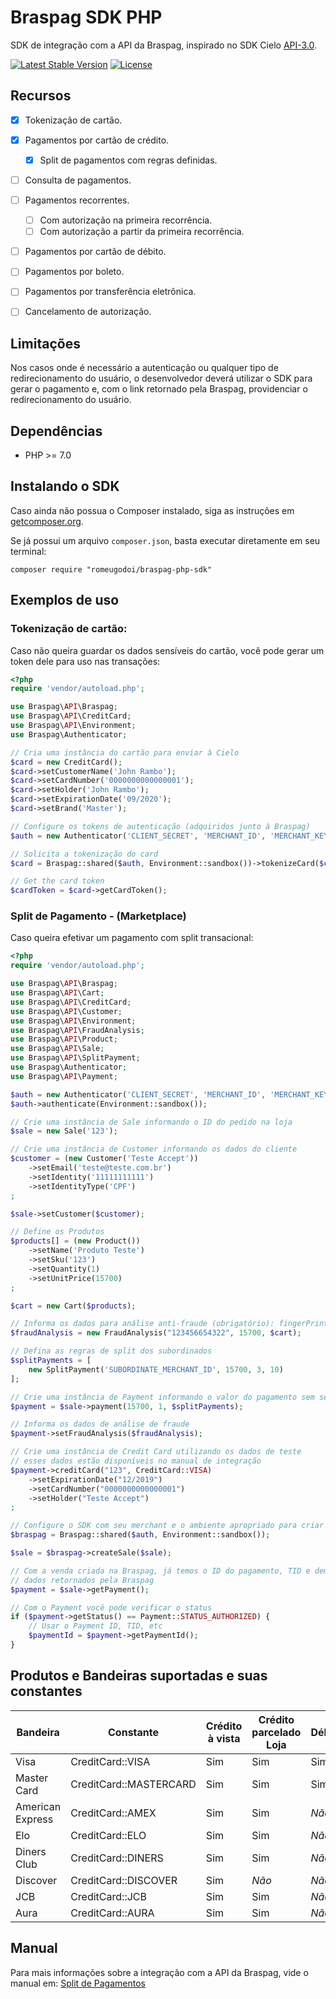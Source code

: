 # Braspag SDK PHP

SDK de integração com a API da Braspag, inspirado no SDK Cielo [API-3.0](https://github.com/DeveloperCielo/API-3.0-PHP).

[![Latest Stable Version](https://poser.pugx.org/romeugodoi/braspag-php-sdk/v/stable)](https://packagist.org/packages/romeugodoi/braspag-php-sdk)
[![License](https://poser.pugx.org/romeugodoi/braspag-php-sdk/license)](https://packagist.org/packages/romeugodoi/braspag-php-sdk)

## Recursos

* [x] Tokenização de cartão.
* [X] Pagamentos por cartão de crédito.
    * [X] Split de pagamentos com regras definidas.
* [ ] Consulta de pagamentos.
* [ ] Pagamentos recorrentes.
    * [ ] Com autorização na primeira recorrência.
    * [ ] Com autorização a partir da primeira recorrência.
* [ ] Pagamentos por cartão de débito.
* [ ] Pagamentos por boleto.
* [ ] Pagamentos por transferência eletrônica.
* [ ] Cancelamento de autorização.


## Limitações

Nos casos onde é necessário a autenticação ou qualquer tipo de redirecionamento do usuário, 
o desenvolvedor deverá utilizar o SDK para gerar o pagamento e, com o link retornado pela Braspag, 
providenciar o redirecionamento do usuário.

## Dependências

* PHP >= 7.0

## Instalando o SDK
Caso ainda não possua o Composer instalado, siga as instruções em [getcomposer.org](https://getcomposer.org).

Se já possui um arquivo `composer.json`, basta executar diretamente em seu terminal:

```
composer require "romeugodoi/braspag-php-sdk"
```

## Exemplos de uso

### Tokenização de cartão:
Caso não queira guardar os dados sensíveis do cartão, você pode gerar um token dele para uso nas transações:

```php
<?php
require 'vendor/autoload.php';

use Braspag\API\Braspag;
use Braspag\API\CreditCard;
use Braspag\API\Environment;
use Braspag\Authenticator;

// Cria uma instância do cartão para enviar à Cielo
$card = new CreditCard();
$card->setCustomerName('John Rambo');
$card->setCardNumber('0000000000000001');
$card->setHolder('John Rambo');
$card->setExpirationDate('09/2020');
$card->setBrand('Master');

// Configure os tokens de autenticação (adquiridos junto à Braspag)
$auth = new Authenticator('CLIENT_SECRET', 'MERCHANT_ID', 'MERCHANT_KEY');

// Solicita a tokenização do card
$card = Braspag::shared($auth, Environment::sandbox())->tokenizeCard($card);

// Get the card token
$cardToken = $card->getCardToken();
```

### Split de Pagamento - (Marketplace)
Caso queira efetivar um pagamento com split transacional:

```php
<?php
require 'vendor/autoload.php';

use Braspag\API\Braspag;
use Braspag\API\Cart;
use Braspag\API\CreditCard;
use Braspag\API\Customer;
use Braspag\API\Environment;
use Braspag\API\FraudAnalysis;
use Braspag\API\Product;
use Braspag\API\Sale;
use Braspag\API\SplitPayment;
use Braspag\Authenticator;
use Braspag\API\Payment;

$auth = new Authenticator('CLIENT_SECRET', 'MERCHANT_ID', 'MERCHANT_KEY');
$auth->authenticate(Environment::sandbox());

// Crie uma instância de Sale informando o ID do pedido na loja
$sale = new Sale('123');

// Crie uma instância de Customer informando os dados do cliente
$customer = (new Customer('Teste Accept'))
    ->setEmail('teste@teste.com.br')
    ->setIdentity('11111111111')
    ->setIdentityType('CPF')
;

$sale->setCustomer($customer);

// Define os Produtos
$products[] = (new Product())
    ->setName('Produto Teste')
    ->setSku('123')
    ->setQuantity(1)
    ->setUnitPrice(15700)
;

$cart = new Cart($products);

// Informa os dados para análise anti-fraude (obrigatório): fingerPrintId, valor e Cart
$fraudAnalysis = new FraudAnalysis("123456654322", 15700, $cart);

// Defina as regras de split dos subordinados
$splitPayments = [
    new SplitPayment('SUBORDINATE_MERCHANT_ID', 15700, 3, 10)
];

// Crie uma instância de Payment informando o valor do pagamento sem separador de decimais
$payment = $sale->payment(15700, 1, $splitPayments);

// Informa os dados de análise de fraude
$payment->setFraudAnalysis($fraudAnalysis);

// Crie uma instância de Credit Card utilizando os dados de teste
// esses dados estão disponíveis no manual de integração
$payment->creditCard("123", CreditCard::VISA)
    ->setExpirationDate("12/2019")
    ->setCardNumber("0000000000000001")
    ->setHolder("Teste Accept")
;

// Configure o SDK com seu merchant e o ambiente apropriado para criar a venda
$braspag = Braspag::shared($auth, Environment::sandbox());

$sale = $braspag->createSale($sale);

// Com a venda criada na Braspag, já temos o ID do pagamento, TID e demais
// dados retornados pela Braspag
$payment = $sale->getPayment();

// Com o Payment você pode verificar o status 
if ($payment->getStatus() == Payment::STATUS_AUTHORIZED) {
    // Usar o Payment ID, TID, etc
    $paymentId = $payment->getPaymentId();
}

```


## Produtos e Bandeiras suportadas e suas constantes

| Bandeira         | Constante              | Crédito à vista | Crédito parcelado Loja | Débito | Voucher |
|------------------|------------------------|-----------------|------------------------|--------|---------|
| Visa             | CreditCard::VISA       | Sim             | Sim                    | Sim    | *Não*   |
| Master Card      | CreditCard::MASTERCARD | Sim             | Sim                    | Sim    | *Não*   |
| American Express | CreditCard::AMEX       | Sim             | Sim                    | *Não*  | *Não*   |
| Elo              | CreditCard::ELO        | Sim             | Sim                    | *Não*  | *Não*   |
| Diners Club      | CreditCard::DINERS     | Sim             | Sim                    | *Não*  | *Não*   |
| Discover         | CreditCard::DISCOVER   | Sim             | *Não*                  | *Não*  | *Não*   |
| JCB              | CreditCard::JCB        | Sim             | Sim                    | *Não*  | *Não*   |
| Aura             | CreditCard::AURA       | Sim             | Sim                    | *Não*  | *Não*   |


## Manual

Para mais informações sobre a integração com a API da Braspag, vide o manual em: [Split de Pagamentos](https://braspag.github.io/manual/split-pagamentos-braspag)
